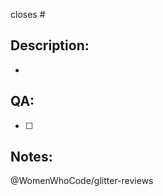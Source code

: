 <!--- Which GitHub issue are you closing? -->
closes #

<!--- What kinds of changes did you make? -->
## Description:
- 

<!--- How did you test this? -->
<!--- How should someone else test this? -->
## QA:
- [ ] 

<!--- Any notes you'd like to include... -->
<!--- i.e. database migrations or deployment information. -->
## Notes:



@WomenWhoCode/glitter-reviews
